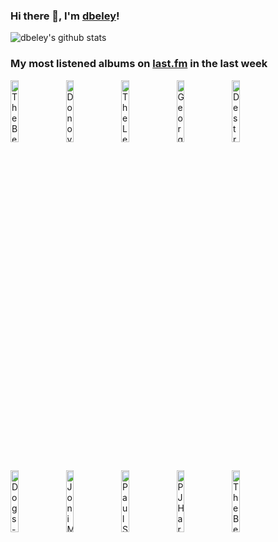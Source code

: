 ### Hi there 👋, I'm [dbeley](https://dbeley.ovh/en)!

![dbeley's github stats](https://github-readme-stats.vercel.app/api?username=dbeley)

### My most listened albums on [last.fm](https://www.last.fm/user/d_beley) in the last week

[<img src='https://lastfm.freetls.fastly.net/i/u/300x300/0e17c97cccf44f7a85bb6c1c4029c0c9.png' width='16%' height='16%' alt='The Beatles - The Beatles'>](https://www.last.fm/music/the%2bbeatles/the%2bbeatles)&nbsp;
[<img src='https://lastfm.freetls.fastly.net/i/u/300x300/2b0558b7a1a84208ae54e1f9cc79093d.png' width='16%' height='16%' alt='Donovan - A Gift From A Flower To A Garden'>](https://www.last.fm/music/donovan/a%2bgift%2bfrom%2ba%2bflower%2bto%2ba%2bgarden)&nbsp;
[<img src='https://lastfm.freetls.fastly.net/i/u/300x300/8808cce994244a6e968c157b894ef136.jpg' width='16%' height='16%' alt='The Lemonheads - Its a Shame About Ray'>](https://www.last.fm/music/the%2blemonheads/it%2527s%2ba%2bshame%2babout%2bray)&nbsp;
[<img src='https://lastfm.freetls.fastly.net/i/u/300x300/757f4f613029461bc61d036c2e986961.png' width='16%' height='16%' alt='Georges Brassens - Volume 2: Les Amoureux des bancs publics'>](https://www.last.fm/music/georges%2bbrassens/volume%2b2%253a%2bles%2bamoureux%2bdes%2bbancs%2bpublics)&nbsp;
[<img src='https://lastfm.freetls.fastly.net/i/u/300x300/5495521a59f49db169b74cbf7332b8b5.png' width='16%' height='16%' alt='Destroyer - Kaputt'>](https://www.last.fm/music/destroyer/kaputt)&nbsp;
<br>
[<img src='https://lastfm.freetls.fastly.net/i/u/300x300/d5734e533c1f43baa06118579f2ae9c4.jpg' width='16%' height='16%' alt='Dogs - Too Much Class For The Neighbourhood'>](https://www.last.fm/music/dogs/too%2bmuch%2bclass%2bfor%2bthe%2bneighbourhood)&nbsp;
[<img src='https://lastfm.freetls.fastly.net/i/u/300x300/0ccdb71f271246a9b9b61dfc3dfb1a52.jpg' width='16%' height='16%' alt='Joni Mitchell - Hejira'>](https://www.last.fm/music/joni%2bmitchell/hejira)&nbsp;
[<img src='https://lastfm.freetls.fastly.net/i/u/300x300/a00380bd126229a794ba5737224c9eea.jpg' width='16%' height='16%' alt='Paul Simon - Paul Simon'>](https://www.last.fm/music/paul%2bsimon/paul%2bsimon)&nbsp;
[<img src='https://lastfm.freetls.fastly.net/i/u/300x300/8cb0fae97d8ca2abaa537f712c0fd201.jpg' width='16%' height='16%' alt='PJ Harvey - Rid of Me'>](https://www.last.fm/music/pj%2bharvey/rid%2bof%2bme)&nbsp;
[<img src='https://lastfm.freetls.fastly.net/i/u/300x300/24c1bc6fa6e54fdf86fd709caed380cb.png' width='16%' height='16%' alt='The Beatles - Beatles for Sale'>](https://www.last.fm/music/the%2bbeatles/beatles%2bfor%2bsale)&nbsp;
<br>

